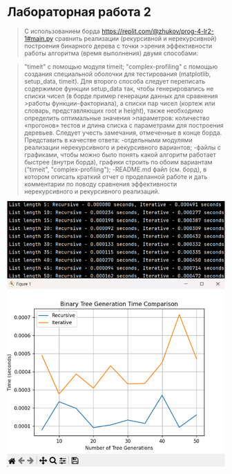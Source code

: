 # Лабораторная работа 2
>С использованием борда https://replit.com/@zhukov/prog-4-lr2-1#main.py сравнить реализации (рекурсивной и нерекурсивной) построения бинарного дерева с точки >зрения эффективности работы алгоритма (время выполнения) двумя способами: 

>"timeit" с помощью модуля timeit;
>"complex-profiling" с помощью создания специальной оболочки для тестирования (matplotlib, setup_data, timeit).
>Для второго способа следует переписать содержимое функции setup_data так, чтобы генерировались не списки чисел (в борде пример генерации данных для сравнения >работы функции-факториала), а списки пар чисел (кортеж или словарь, представляющих root и height), также необходимо определить оптимальные значения >параметров: количество «прогонов» тестов и длина списка с параметрами для построения деревьев.
>Следует учесть замечания, отмеченные в конце борда.
>Представить в качестве ответа: 
>-отдельными модулями реализации нерекурсивного и рекурсивного вариантов;
>-файлы с графиками, чтобы можно было понять какой алгоритм работает быстрее (внутри борда), графики строить по обоим вариантам ("timeit", "complex-profiling");
>-README.md файл (см. борд), в котором описать краткий отчет о проделанной работе и дать комментарии по поводу сравнения эффективности нерекурсивного и рекурсивного реализаций.

![Лабораторная работа 2. Задание 1](https://github.com/Stepanova-Anna/Programming-2/blob/main/LR2-4sem/t1.1.png)
![Лабораторная работа 2. Задание 1](https://github.com/Stepanova-Anna/Programming-2/blob/main/LR2-4sem/t1.2.png)
